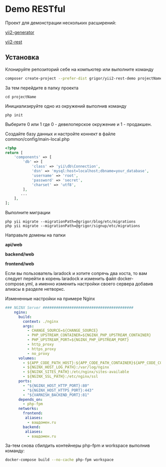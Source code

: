 Demo RESTful 
=====

Проект для демонстрации нескольких расширений:

[yii2-generator](https://github.com/cmkcmykmailru/yii2-generator)

[yii2-rest](https://github.com/cmkcmykmailru/yii2-rest)

Установка
------------

Клонируйте репозиторий себе на компьютер или выполните команду
```sh 
composer create-project --prefer-dist grigor/yii2-rest-demo projectName
```

За тем перейдите в папку проекта

```shell
cd projectName
```

Инициализируйте одно из окружений выполнив команду

```shell
php init
```
Выберите 0 или 1 где 0 - девелоперское окружение и 1 - продакшен.

Создайте базу данных и настройте коннект в файле common/config/main-local.php

```php 
<?php
return [
    'components' => [
        'db' => [
            'class' => 'yii\db\Connection',
            'dsn' => 'mysql:host=localhost;dbname=your_database',
            'username' => 'root',
            'password' => 'secret',
            'charset' => 'utf8',
        ],
       ...
    ],
];

```
Выполните миграции

```shell
php yii migrate --migrationPath=@grigor/blog/etc/migrations
php yii migrate --migrationPath=@grigor/signup/etc/migrations
```

Направьте домены на папки 

**api/web**  

**backend/web**  

**frontend/web**  

Если вы пользователь laradock и хотите сопрячь два хоста, то вам следует перейти в корень laradock и изменить файл
docker-compose.yml, а именно изменить настройки своего сервера добавив алиасы в разделе нетворкс.

Измененные настройки на примере Nginx

```yaml
### NGINX Server #########################################
    nginx:
      build:
        context: ./nginx
        args:
          - CHANGE_SOURCE=${CHANGE_SOURCE}
          - PHP_UPSTREAM_CONTAINER=${NGINX_PHP_UPSTREAM_CONTAINER}
          - PHP_UPSTREAM_PORT=${NGINX_PHP_UPSTREAM_PORT}
          - http_proxy
          - https_proxy
          - no_proxy
      volumes:
        - ${APP_CODE_PATH_HOST}:${APP_CODE_PATH_CONTAINER}${APP_CODE_CONTAINER_FLAG}
        - ${NGINX_HOST_LOG_PATH}:/var/log/nginx
        - ${NGINX_SITES_PATH}:/etc/nginx/sites-available
        - ${NGINX_SSL_PATH}:/etc/nginx/ssl
      ports:
        - "${NGINX_HOST_HTTP_PORT}:80"
        - "${NGINX_HOST_HTTPS_PORT}:443"
        - "${VARNISH_BACKEND_PORT}:81"
      depends_on:
        - php-fpm
      networks:
        frontend:
         aliases:
          - вашдомен.ru
        backend:
         aliases:
          - вашдомен.ru
```

За-тем снова сбилдить контейнеры php-fpm и workspace выполнив команду:

```sh 
docker-compose build --no-cache php-fpm workspace
```


